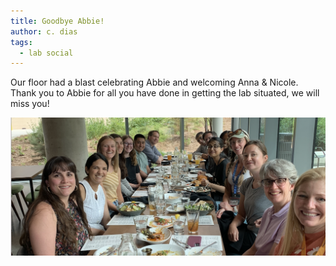 ```yaml
---
title: Goodbye Abbie!
author: c. dias
tags:
  - lab social
---
```


Our floor had a blast celebrating Abbie and welcoming Anna & Nicole. Thank you to Abbie for all you have done in getting the lab situated, we will miss you!

![image tooltip here](/images/party1.png)

